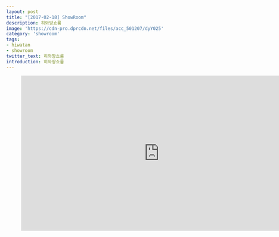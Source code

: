 ```yaml
---
layout: post
title: "[2017-02-18] ShowRoom"
description: 히와땅쇼룸
image: 'https://cdn-pro.dprcdn.net/files/acc_501207/dyY025'
category: 'showroom'
tags:
- hiwatan
- showroom
twitter_text: 히와땅쇼룸
introduction: 히와땅쇼룸
---
```

<figure class="video_container">
<iframe width="740" height="416" src="https://serviceapi.nmv.naver.com/flash/convertIframeTag.nhn?vid=8DB81D91D746A8C0026AD3B32D2F617EC61B&outKey=V121058d0d5c267259d6ea26d7f39fd5efbc182bfe811fdf71416a26d7f39fd5efbc1" frameborder="no" scrolling="no"></iframe>
</figure>
